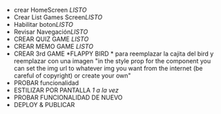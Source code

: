 - crear HomeScreen *LISTO* 
- Crear List Games Screen*LISTO*
- Habilitar boton*LISTO*
- Revisar Navegación*LISTO*
- CREAR QUIZ GAME *LISTO*
- CREAR MEMO GAME *LISTO*
- CREAR 3rd GAME  *FLAPPY BIRD *
para reemplazar la cajita del bird  y reemplazar con una imagen
"in the style prop for the component you can set the img url to whatever img you want from the internet (be careful of copyright) or create your own"
- PROBAR funcionalidad
- ESTILIZAR POR PANTALLA *1 a la vez*
- PROBAR FUNCIONALIDAD DE NUEVO
- DEPLOY & PUBLICAR
